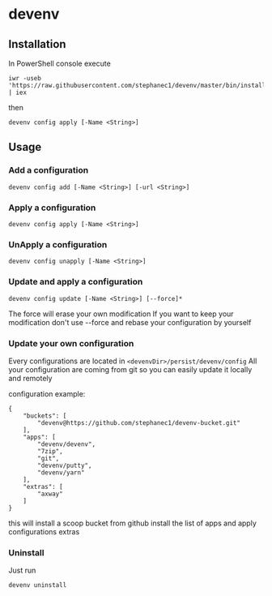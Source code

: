 # devenv

## Installation

In PowerShell console execute
```
iwr -useb 'https://raw.githubusercontent.com/stephanec1/devenv/master/bin/install.ps1' | iex
```
then

```
devenv config apply [-Name <String>]
```

## Usage

### Add a configuration

```
devenv config add [-Name <String>] [-url <String>] 
```

### Apply a configuration

```
devenv config apply [-Name <String>]
```

### UnApply a configuration

```
devenv config unapply [-Name <String>]
```

### Update and apply a configuration
```
devenv config update [-Name <String>] [--force]*
```
The force will erase your own modification
If you want to keep your modification don't use --force and rebase your configuration by yourself

### Update your own configuration
Every configurations are located in ```<devenvDir>/persist/devenv/config```
All your configuration are coming from git so you can easily update it locally and remotely

configuration example:
```
{
    "buckets": [
        "devenv@https://github.com/stephanec1/devenv-bucket.git"
    ],
    "apps": [
        "devenv/devenv",
        "7zip",
        "git",
        "devenv/putty",
        "devenv/yarn"
    ],
    "extras": [
        "axway"
    ]
}

```
this will install a scoop bucket from github
install the list of apps and apply configurations extras

### Uninstall
Just run 
```
devenv uninstall
```
